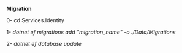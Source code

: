 **Migration**

0- cd Services.Identity

1- *dotnet ef migrations add "migration_name" -o ./Data/Migrations*

2- *dotnet ef database update*
